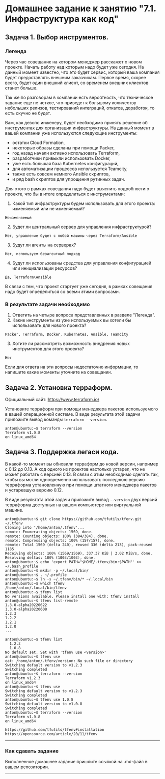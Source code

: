# Домашнее задание к занятию "7.1. Инфраструктура как код"

## Задача 1. Выбор инструментов. 
 
### Легенда
 
Через час совещание на котором менеджер расскажет о новом проекте. Начать работу над которым надо 
будет уже сегодня. 
На данный момент известно, что это будет сервис, который ваша компания будет предоставлять внешним заказчикам.
Первое время, скорее всего, будет один внешний клиент, со временем внешних клиентов станет больше.

Так же по разговорам в компании есть вероятность, что техническое задание еще не четкое, что приведет к большому
количеству небольших релизов, тестирований интеграций, откатов, доработок, то есть скучно не будет.  
   
Вам, как девопс инженеру, будет необходимо принять решение об инструментах для организации инфраструктуры.
На данный момент в вашей компании уже используются следующие инструменты: 
- остатки Сloud Formation, 
- некоторые образы сделаны при помощи Packer,
- год назад начали активно использовать Terraform, 
- разработчики привыкли использовать Docker, 
- уже есть большая база Kubernetes конфигураций, 
- для автоматизации процессов используется Teamcity, 
- также есть совсем немного Ansible скриптов, 
- и ряд bash скриптов для упрощения рутинных задач.  

Для этого в рамках совещания надо будет выяснить подробности о проекте, что бы в итоге определиться с инструментами:

1. Какой тип инфраструктуры будем использовать для этого проекта: изменяемый или не изменяемый?
```commandline
Неизменяемый
```
2. Будет ли центральный сервер для управления инфраструктурой?
```commandline
Нет, управление будет с любой машины через Terraform/Ansible
```
3. Будут ли агенты на серверах?
```commandline
Нет, используем безагентный подход
```
4. Будут ли использованы средства для управления конфигурацией или инициализации ресурсов? 
```commandline
Да, Terraform\Ansible
```
В связи с тем, что проект стартует уже сегодня, в рамках совещания надо будет определиться со всеми этими вопросами.

### В результате задачи необходимо

1. Ответить на четыре вопроса представленных в разделе "Легенда". 
2. Какие инструменты из уже используемых вы хотели бы использовать для нового проекта? 
```commandline
Packer, Terraform, Docker, Kubernetes, Ansible, Teamcity
```
3. Хотите ли рассмотреть возможность внедрения новых инструментов для этого проекта? 
```commandline
Нет
```

Если для ответа на эти вопросы недостаточно информации, то напишите какие моменты уточните на совещании.


## Задача 2. Установка терраформ. 

Официальный сайт: https://www.terraform.io/

Установите терраформ при помощи менеджера пакетов используемого в вашей операционной системе.
В виде результата этой задачи приложите вывод команды `terraform --version`.
```commandline
anton@ubuntu:~$ terraform --version
Terraform v1.0.8
on linux_amd64
```

## Задача 3. Поддержка легаси кода. 

В какой-то момент вы обновили терраформ до новой версии, например с 0.12 до 0.13. 
А код одного из проектов настолько устарел, что не может работать с версией 0.13. 
В связи с этим необходимо сделать так, чтобы вы могли одновременно использовать последнюю версию терраформа установленную при помощи
штатного менеджера пакетов и устаревшую версию 0.12. 

В виде результата этой задачи приложите вывод `--version` двух версий терраформа доступных на вашем компьютере 
или виртуальной машине.
```commandline
anton@ubuntu:~$ git clone https://github.com/tfutils/tfenv.git ~/.tfenv
Cloning into '/home/anton/.tfenv'...
remote: Enumerating objects: 1569, done.
remote: Counting objects: 100% (384/384), done.
remote: Compressing objects: 100% (157/157), done.
remote: Total 1569 (delta 240), reused 336 (delta 213), pack-reused 1185
Receiving objects: 100% (1569/1569), 337.37 KiB | 2.02 MiB/s, done.
Resolving deltas: 100% (1003/1003), done.
anton@ubuntu:~$ echo 'export PATH="$HOME/.tfenv/bin:$PATH"' >> ~/.bash_profile
anton@ubuntu:~$ mkdir -p ~/.local/bin/
anton@ubuntu:~$ . ~/.profile
anton@ubuntu:~$ ln -s ~/.tfenv/bin/* ~/.local/bin
anton@ubuntu:~$ which tfenv
/home/anton/.local/bin/tfenv
anton@ubuntu:~$ tfenv list
No versions available. Please install one with: tfenv install
anton@ubuntu:~$ tfenv list-remote
1.3.0-alpha20220622
1.3.0-alpha20220608
1.2.3
1.2.2
1.2.1
1.2.0
...

anton@ubuntu:~$ tfenv list
  1.2.3
  1.0.8
No default set. Set with 'tfenv use <version>'
anton@ubuntu:~$ tfenv use
cat: /home/anton/.tfenv/version: No such file or directory
Switching default version to v1.2.3
Switching completed
anton@ubuntu:~$ terraform --version
Terraform v1.2.3
on linux_amd64
anton@ubuntu:~$ tfenv use
Switching default version to v1.2.3
Switching completed
anton@ubuntu:~$ tfenv use 1.0.8
Switching default version to v1.0.8
Switching completed
anton@ubuntu:~$ terraform --version
Terraform v1.0.8
on linux_amd64
```

```commandline
https://github.com/tfutils/tfenv#installation
https://opensource.com/article/20/11/tfenv
```

---

### Как cдавать задание

Выполненное домашнее задание пришлите ссылкой на .md-файл в вашем репозитории.

---